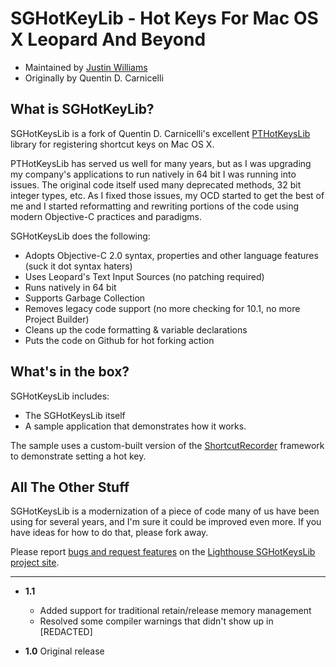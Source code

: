 SGHotKeyLib - Hot Keys For Mac OS X Leopard And Beyond
=========================

* Maintained by [Justin Williams](http://carpeaqua.com)
* Originally by Quentin D. Carnicelli

What is SGHotKeyLib?
-------------------------

SGHotKeysLib is a fork of Quentin D. Carnicelli's excellent [PTHotKeysLib](http://rogueamoeba.com/sources/) library for registering shortcut keys on Mac OS X.

PTHotKeysLib has served us well for many years, but as I was upgrading my company's applications to run natively in 64 bit I was running into issues.  The original code itself used many deprecated methods, 32 bit integer types, etc.  As I fixed those issues, my OCD started to get the best of me and I started reformatting and rewriting portions of the code using modern Objective-C practices and paradigms.  

SGHotKeysLib does the following:

* Adopts Objective-C 2.0 syntax, properties and other language features (suck it dot syntax haters)
* Uses Leopard's Text Input Sources (no patching required)
* Runs natively in 64 bit
* Supports Garbage Collection
* Removes legacy code support (no more checking for 10.1, no more Project Builder)
* Cleans up the code formatting & variable declarations
* Puts the code on Github for hot forking action

What's in the box?
-------------------------

SGHotKeysLib includes:

* The SGHotKeysLib itself 
* A sample application that demonstrates how it works.  

The sample uses a custom-built version of the [ShortcutRecorder](http://code.google.com/p/shortcutrecorder/) framework to demonstrate setting a hot key.  

All The Other Stuff
-------------------------

SGHotKeysLib is a modernization of a piece of code many of us have been using for several years, and I'm sure it could be improved even more.  If you have ideas for how to do that, please fork away. 

Please report [bugs and request features](http://secondgear.lighthouseapp.com/projects/34579-sghotkeyslib/tickets/new) on the [Lighthouse SGHotKeysLib project site](http://secondgear.lighthouseapp.com/projects/34579-sghotkeyslib/tickets?q=all).

---------------------------------------

* **1.1** 

  * Added support for traditional retain/release memory management
  * Resolved some compiler warnings that didn't show up in [REDACTED]

* **1.0** Original release